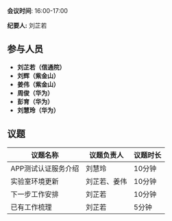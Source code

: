 **会议时间**: 16:00-17:00

**纪要人:** 刘芷若

## 参与人员
-  **刘芷若（信通院）** 
-  **刘辉（紫金山）** 
-  **姜伟（紫金山）** 
-  **周俊（华为）** 
-  **彭育（华为）** 
-  **刘慧玲（华为）** 

## 议题

议题名称 | 议题负责人  | 议题时长
---- | ----  |   ---- 
APP测试认证服务介绍 | 刘慧玲 | 10分钟
实验室环境更新 | 刘芷若、姜伟 | 10分钟
下一步工作安排 | 刘芷若 | 10分钟
已有工作梳理 | 刘芷若 | 5分钟